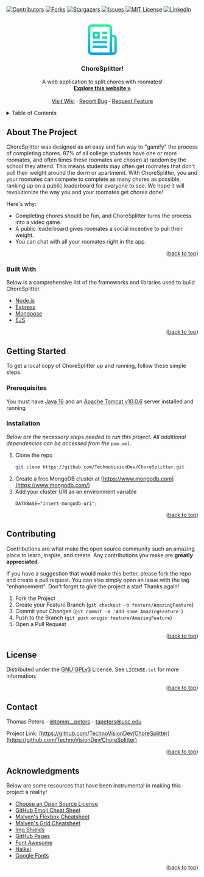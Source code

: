<div id="top"></div>
<!--
*** Thanks for checking out the Best-README-Template. If you have a suggestion
*** that would make this better, please fork the repo and create a pull request
*** or simply open an issue with the tag "enhancement".
*** Don't forget to give the project a star!
*** Thanks again! Now go create something AMAZING! :D
-->



<!-- PROJECT SHIELDS -->
<!--
*** I'm using markdown "reference style" links for readability.
*** Reference links are enclosed in brackets [ ] instead of parentheses ( ).
*** See the bottom of this document for the declaration of the reference variables
*** for contributors-url, forks-url, etc. This is an optional, concise syntax you may use.
*** https://www.markdownguide.org/basic-syntax/#reference-style-links
-->
[![Contributors][contributors-shield]][contributors-url]
[![Forks][forks-shield]][forks-url]
[![Stargazers][stars-shield]][stars-url]
[![Issues][issues-shield]][issues-url]
[![MIT License][license-shield]][license-url]
[![LinkedIn][linkedin-shield]][linkedin-url]



<!-- PROJECT LOGO -->
<br />
<div align="center">
  <a href="https://github.com/TechnoVisionDev/ChoreSplitter">
    <img src="public/assets/github/logo.png" alt="Logo" width="80" height="80">
  </a>

  <h3 align="center">ChoreSplitter!</h3>

  <p align="center">
    A web application to split chores with roomates!
    <br />
    <a href="http://ec2-3-82-193-93.compute-1.amazonaws.com:8080/ChoreSplitter"><strong>Explore this website »</strong></a>
    <br />
    <br />
    <a href="https://github.com/TechnoVisionDev/ChoreSplitter/wiki">Visit Wiki</a>
    ·
    <a href="https://github.com/TechnoVisionDev/ChoreSplitter/issues">Report Bug</a>
    ·
    <a href="https://github.com/TechnoVisionDev/ChoreSplitter/issues">Request Feature</a>
  </p>
</div>



<!-- TABLE OF CONTENTS -->
<details>
  <summary>Table of Contents</summary>
  <ol>
    <li>
      <a href="#about-the-project">About The Project</a>
      <ul>
        <li><a href="#built-with">Built With</a></li>
      </ul>
    </li>
    <li>
      <a href="#getting-started">Getting Started</a>
      <ul>
        <li><a href="#prerequisites">Prerequisites</a></li>
        <li><a href="#installation">Installation</a></li>
      </ul>
    </li>
    <li><a href="#contributing">Contributing</a></li>
    <li><a href="#license">License</a></li>
    <li><a href="#contact">Contact</a></li>
    <li><a href="#acknowledgments">Acknowledgments</a></li>
  </ol>
</details>



<!-- ABOUT THE PROJECT -->
## About The Project

ChoreSplitter was designed as an easy and fun way to "gamify" the process of completing chores. 87% of all college students have one or more roomates, and often times these roomates are chosen at random by the school they attend. This means students may often get roomates that don't pull their weight around the dorm or apartmemt. With ChoreSplitter, you and your roomates can compete to complete as many chores as possible, ranking up on a public leaderboard for everyone to see. We hope it will revolutionize the way you and your roomates get chores done!

Here's why:
* Completing chores should be fun, and ChoreSplitter turns the process into a video game.
* A public leaderboard gives roomates a social incentive to pull their weight.
* You can chat with all your roomates right in the app.

<p align="right">(<a href="#top">back to top</a>)</p>



### Built With

Below is a comprehensive list of the frameworks and libraries used to build ChoreSplitter.

* [Node.js](https://nodejs.org/en/)
* [Express](https://expressjs.com/)
* [Mongoose](https://mongoosejs.com/docs/)
* [EJS](https://ejs.co/)

<p align="right">(<a href="#top">back to top</a>)</p>



<!-- GETTING STARTED -->
## Getting Started

To get a local copy of ChoreSplitter up and running, follow these simple steps.

### Prerequisites

You must have [Java 16](https://adoptopenjdk.net/) and an [Apache Tomcat v10.0.6](http://tomcat.apache.org/) server installed and running

### Installation

_Below are the necessary steps needed to run this project. All additional dependencies can be accessed from the `pom.xml`._

1. Clone the repo
   ```sh
   git clone https://github.com/TechnoVisionDev/ChoreSplitter.git
   ```
2. Create a free MongoDB cluster at [https://www.mongodb.com](https://www.mongodb.com/)
4. Add your cluster URI as an environment variable
   ```env
   DATABASE="insert-mongodb-uri";
   ```

<p align="right">(<a href="#top">back to top</a>)</p>



<!-- CONTRIBUTING -->
## Contributing

Contributions are what make the open source community such an amazing place to learn, inspire, and create. Any contributions you make are **greatly appreciated**.

If you have a suggestion that would make this better, please fork the repo and create a pull request. You can also simply open an issue with the tag "enhancement".
Don't forget to give the project a star! Thanks again!

1. Fork the Project
2. Create your Feature Branch (`git checkout -b feature/AmazingFeature`)
3. Commit your Changes (`git commit -m 'Add some AmazingFeature'`)
4. Push to the Branch (`git push origin feature/AmazingFeature`)
5. Open a Pull Request

<p align="right">(<a href="#top">back to top</a>)</p>



<!-- LICENSE -->
## License

Distributed under the [GNU GPLv3](https://www.gnu.org/) License. See `LICENSE.txt` for more information.

<p align="right">(<a href="#top">back to top</a>)</p>



<!-- CONTACT -->
## Contact

Thomas Peters - [@tomm__peters](https://twitter.com/tomm__peters) - tapeters@usc.edu

Project Link: [https://github.com/TechnoVisionDev/ChoreSplitter](https://github.com/TechnoVisionDev/ChoreSplitter)

<p align="right">(<a href="#top">back to top</a>)</p>



<!-- ACKNOWLEDGMENTS -->
## Acknowledgments

Below are some resources that have been instrumental in making this project a reality!

* [Choose an Open Source License](https://choosealicense.com)
* [GitHub Emoji Cheat Sheet](https://www.webpagefx.com/tools/emoji-cheat-sheet)
* [Malven's Flexbox Cheatsheet](https://flexbox.malven.co/)
* [Malven's Grid Cheatsheet](https://grid.malven.co/)
* [Img Shields](https://shields.io)
* [GitHub Pages](https://pages.github.com)
* [Font Awesome](https://fontawesome.com)
* [Haikei](https://haikei.app/)
* [Google Fonts](https://fonts.google.com/)

<p align="right">(<a href="#top">back to top</a>)</p>



<!-- MARKDOWN LINKS & IMAGES -->
<!-- https://www.markdownguide.org/basic-syntax/#reference-style-links -->
[contributors-shield]: https://img.shields.io/github/contributors/TechnoVisionDev/ChoreSplitter.svg?style=for-the-badge
[contributors-url]: https://github.com/TechnoVisionDev/ChoreSplitter/graphs/contributors
[forks-shield]: https://img.shields.io/github/forks/TechnoVisionDev/ChoreSplitter.svg?style=for-the-badge
[forks-url]: https://github.com/TechnoVisionDev/ChoreSplitter/network/members
[stars-shield]: https://img.shields.io/github/stars/TechnoVisionDev/ChoreSplitter.svg?style=for-the-badge
[stars-url]: https://github.com/TechnoVisionDev/ChoreSplitter/stargazers
[issues-shield]: https://img.shields.io/github/issues/TechnoVisionDev/ChoreSplitter.svg?style=for-the-badge
[issues-url]: https://github.com/TechnoVisionDev/ChoreSplitter/issues
[license-shield]: https://img.shields.io/github/license/TechnoVisionDev/ChoreSplitter.svg?style=for-the-badge
[license-url]: https://github.com/TechnoVisionDev/ChoreSplitter/blob/main/LICENSE
[linkedin-shield]: https://img.shields.io/badge/-LinkedIn-black.svg?style=for-the-badge&logo=linkedin&colorB=555
[linkedin-url]: https://linkedin.com/in/thomaspeters
[product-screenshot]: src/main/webapp/assets/github/screenshot.png
